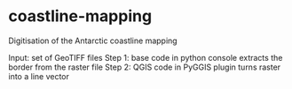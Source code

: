 # coastline-mapping

Digitisation of the Antarctic coastline mapping

Input: set of GeoTIFF files
Step 1: base code in python console extracts the border from the raster file
Step 2: QGIS code in PyGGIS plugin turns raster into a line vector
